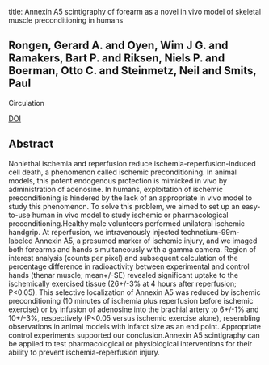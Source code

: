 title: Annexin A5 scintigraphy of forearm as a novel in vivo model of skeletal muscle preconditioning in humans

## Rongen, Gerard A. and Oyen, Wim J G. and Ramakers, Bart P. and Riksen, Niels P. and Boerman, Otto C. and Steinmetz, Neil and Smits, Paul
Circulation

<a href="https://doi.org/10.1161/01.CIR.0000151612.02223.F2">DOI</a>

## Abstract
Nonlethal ischemia and reperfusion reduce ischemia-reperfusion-induced cell death, a phenomenon called ischemic preconditioning. In animal models, this potent endogenous protection is mimicked in vivo by administration of adenosine. In humans, exploitation of ischemic preconditioning is hindered by the lack of an appropriate in vivo model to study this phenomenon. To solve this problem, we aimed to set up an easy-to-use human in vivo model to study ischemic or pharmacological preconditioning.Healthy male volunteers performed unilateral ischemic handgrip. At reperfusion, we intravenously injected technetium-99m-labeled Annexin A5, a presumed marker of ischemic injury, and we imaged both forearms and hands simultaneously with a gamma camera. Region of interest analysis (counts per pixel) and subsequent calculation of the percentage difference in radioactivity between experimental and control hands (thenar muscle; mean+/-SE) revealed significant uptake to the ischemically exercised tissue (26+/-3% at 4 hours after reperfusion; P<0.05). This selective localization of Annexin A5 was reduced by ischemic preconditioning (10 minutes of ischemia plus reperfusion before ischemic exercise) or by infusion of adenosine into the brachial artery to 6+/-1% and 10+/-3%, respectively (P<0.05 versus ischemic exercise alone), resembling observations in animal models with infarct size as an end point. Appropriate control experiments supported our conclusion.Annexin A5 scintigraphy can be applied to test pharmacological or physiological interventions for their ability to prevent ischemia-reperfusion injury.

